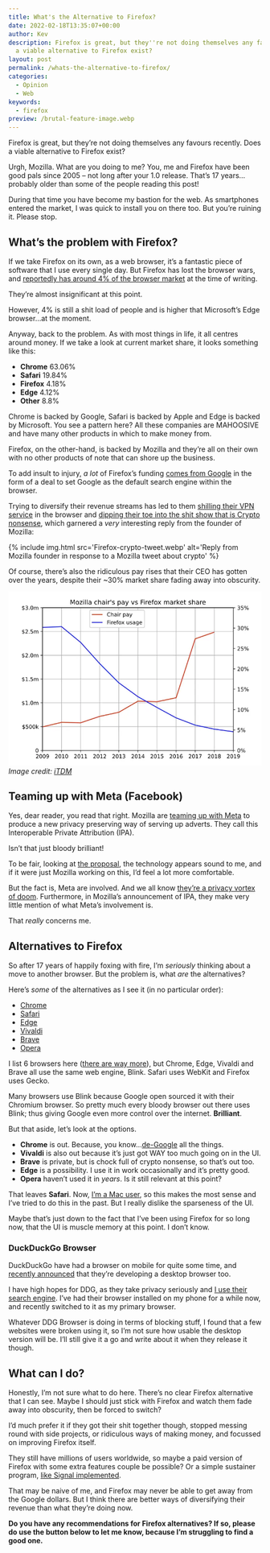 ```yaml
---
title: What's the Alternative to Firefox?
date: 2022-02-18T13:35:07+00:00
author: Kev
description: Firefox is great, but they''re not doing themselves any favours recently. Does
  a viable alternative to Firefox exist?
layout: post
permalink: /whats-the-alternative-to-firefox/
categories:
  - Opinion
  - Web
keywords:
  - firefox
preview: /brutal-feature-image.webp
---
```


Firefox is great, but they’re not doing themselves any favours recently. Does a viable alternative to Firefox exist?

Urgh, Mozilla. What are you doing to me? You, me and Firefox have been good pals since 2005 – not long after your 1.0 release. That’s 17 years…probably older than some of the people reading this post!

During that time you have become my bastion for the web. As smartphones entered the market, I was quick to install you on there too. But you’re ruining it. Please stop.

## What’s the problem with Firefox?

If we take Firefox on its own, as a web browser, it’s a fantastic piece of software that I use every single day. But Firefox has lost the browser wars, and [reportedly has around 4% of the browser market](https://gs.statcounter.com/browser-market-share) at the time of writing.

They’re almost insignificant at this point.

However, 4% is still a shit load of people and is higher that Microsoft’s Edge browser…at the moment.

Anyway, back to the problem. As with most things in life, it all centres around money. If we take a look at current market share, it looks something like this:

- **Chrome** 63.06%
- **Safari** 19.84%
- **Firefox** 4.18%
- **Edge** 4.12%
- **Other** 8.8%

Chrome is backed by Google, Safari is backed by Apple and Edge is backed by Microsoft. You see a pattern here? All these companies are MAHOOSIVE and have many other products in which to make money from.

Firefox, on the other-hand, is backed by Mozilla and they’re all on their own with no other products of note that can shore up the business.

To add insult to injury, *a lot* of Firefox’s funding [comes from Google](https://whatisthebusinessmodelof.com/business-models/how-firefox-makes-money/) in the form of a deal to set Google as the default search engine within the browser.

Trying to diversify their revenue streams has led to them [shilling their VPN service](https://www.omgubuntu.co.uk/2021/12/disable-firefox-recommendations-mozilla-vpn) in the browser and [dipping their toe into the shit show that is Crypto nonsense](https://twitter.com/mozilla/status/1476951030638260225), which garnered a *very* interesting reply from the founder of Mozilla:

{% include img.html src='Firefox-crypto-tweet.webp' alt='Reply from Mozilla founder in response to a Mozilla tweet about crypto' %}

Of course, there’s also the ridiculous pay rises that their CEO has gotten over the years, despite their ~30% market share fading away into obscurity.

![Mozilla CEO pay vs market share over the last 10 years](/assets/images/Mozilla-ceo-pay.webp)
*Image credit: [iTDM](https://itdm.com/mozilla-firefox-usage-down-85-but-why-are-execs-salary-up-400/2050/)*

## Teaming up with Meta (Facebook)

Yes, dear reader, you read that right. Mozilla are [teaming up with Meta](https://blog.mozilla.org/en/mozilla/privacy-preserving-attribution-for-advertising/) to produce a new privacy preserving way of serving up adverts. They call this Interoperable Private Attribution (IPA).

Isn’t that just bloody brilliant!

To be fair, looking at [the proposal](https://docs.google.com/document/d/1KpdSKD8-Rn0bWPTu4UtK54ks0yv2j22pA5SrAD9av4s/edit#heading=h.f4x9f0nqv28x), the technology appears sound to me, and if it were just Mozilla working on this, I’d feel a lot more comfortable.

But the fact is, Meta are involved. And we all know [they’re a privacy vortex of doom](https://kevquirk.com/why-you-shouldnt-use-facebook/). Furthermore, in Mozilla’s announcement of IPA, they make very little mention of what Meta’s involvement is.

That *really* concerns me.

## Alternatives to Firefox

So after 17 years of happily foxing with fire, I’m *seriously* thinking about a move to another browser. But the problem is, what *are* the alternatives?

Here’s *some* of the alternatives as I see it (in no particular order):

- [Chrome](https://www.google.com/chrome/)
- [Safari](https://www.apple.com/safari/)
- [Edge](https://microsoftedgewelcome.microsoft.com/en-gb/?form=MT002G)
- [Vivaldi](https://vivaldi.com/)
- [Brave](https://brave.com)
- [Opera](https://www.opera.com/)

I list 6 browsers here ([there are way more](https://en.wikipedia.org/wiki/Comparison_of_web_browsers)), but Chrome, Edge, Vivaldi and Brave all use the same web engine, Blink. Safari uses WebKit and Firefox uses Gecko.

Many browsers use Blink because Google open sourced it with their Chromium browser. So pretty much every bloody browser out there uses Blink; thus giving Google even more control over the internet. **Brilliant**.

But that aside, let’s look at the options.

- **Chrome** is out. Because, you know…[de-Google](/category/de-googling/) all the things.
- **Vivaldi** is also out because it’s just got WAY too much going on in the UI.
- **Brave** is private, but is chock full of crypto nonsense, so that’s out too.
- **Edge** is a possibility. I use it in work occasionally and it’s pretty good.
- **Opera** haven’t used it in *years*. Is it still relevant at this point?

That leaves **Safari**. Now, [I’m a Mac user](https://kevquirk.com/macbook-m1-4-month-update/), so this makes the most sense and I’ve tried to do this in the past. But I really dislike the sparseness of the UI.

Maybe that’s just down to the fact that I’ve been using Firefox for so long now, that the UI is muscle memory at this point. I don’t know.

### DuckDuckGo Browser

DuckDuckGo have had a browser on mobile for quite some time, and [recently announced](https://spreadprivacy.com/duckduckgo-2021-review/) that they’re developing a desktop browser too.

I have high hopes for DDG, as they take privacy seriously and [I use their search engine](https://kevquirk.com/de-googling-my-life-01-browser-search/). I’ve had their browser installed on my phone for a while now, and recently switched to it as my primary browser.

Whatever DDG Browser is doing in terms of blocking stuff, I found that a few websites were broken using it, so I’m not sure how usable the desktop version will be. I’ll still give it a go and write about it when they release it though.

## What can I do?

Honestly, I’m not sure what to do here. There’s no clear Firefox alternative that I can see. Maybe I should just stick with Firefox and watch them fade away into obscurity, then be forced to switch?

I’d much prefer it if they got their shit together though, stopped messing round with side projects, or ridiculous ways of making money, and focussed on improving Firefox itself.

They still have millions of users worldwide, so maybe a paid version of Firefox with some extra features couple be possible? Or a simple sustainer program, [like Signal implemented](https://www.signal.org/blog/become-a-signal-sustainer/).

That may be naive of me, and Firefox may never be able to get away from the Google dollars. But I think there are better ways of diversifying their revenue than what they’re doing now.

**Do you have any recommendations for Firefox alternatives? If so, please do use the button below to let me know, because I’m struggling to find a good one.**